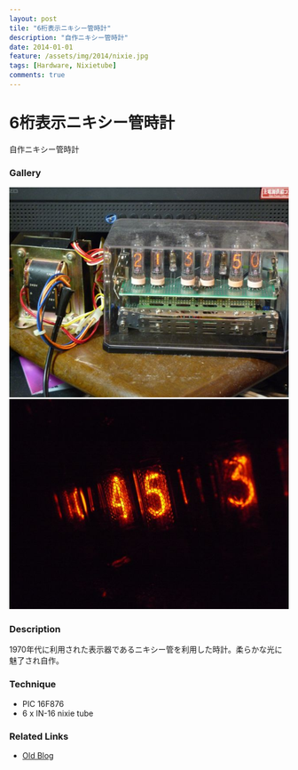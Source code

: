 ```yaml
---
layout: post
tile: "6桁表示ニキシー管時計"
description: "自作ニキシー管時計"
date: 2014-01-01
feature: /assets/img/2014/nixie.jpg
tags: [Hardware, Nixietube]
comments: true
---
```

# 6桁表示ニキシー管時計

自作ニキシー管時計

### Gallery

  ![](/assets/img/2014/nixie.jpg)
  ![](/assets/img/2014/nixie2.jpg)

### Description

  1970年代に利用された表示器であるニキシー管を利用した時計。柔らかな光に魅了され自作。

### Technique

  * PIC 16F876
  * 6 x IN-16 nixie tube

### Related Links

  * [Old Blog](http://sparks-row.blogspot.jp/2012/09/blog-post.html)
